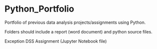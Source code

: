 # Python_Portfolio
Portfolio of previous data analysis projects/assignments using Python.

Folders should include a report (word document) and python source files.

Exception DSS Assignment (Jupyter Notebook file)
